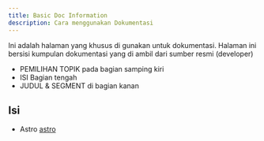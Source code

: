 ```yaml
---
title: Basic Doc Information
description: Cara menggunakan Dokumentasi
---
```


Ini adalah halaman yang khusus di gunakan untuk dokumentasi. Halaman ini bersisi kumpulan dokumentasi yang di ambil dari sumber resmi (developer)

- PEMILIHAN TOPIK pada bagian samping kiri
- ISI Bagian tengah
- JUDUL & SEGMENT di bagian kanan

## Isi 

- Astro [astro](/astro/start)
